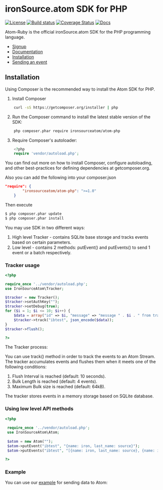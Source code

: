 # ironSource.atom SDK for PHP
[![License][license-image]][license-url]
[![Build status][travis-image]][travis-url]
[![Coverage Status][coveralls-image]][coveralls-url]
[![Docs][docs-image]][docs-url]

Atom-Ruby is the official ironSource.atom SDK for the PHP programming language.

- [Signup](https://atom.ironsrc.com/#/signup)
- [Documentation][docs-url]
- [Installation](#Installation)
- [Sending an event](#Using)

## Installation
Using Composer is the recommended way to install the Atom SDK for PHP.

 1)  Install Composer

```bash
    curl -sS https://getcomposer.org/installer | php
```

 2)  Run the Composer command to install the latest stable version of the SDK:
    
```bash
    php composer.phar require ironsourceatom/atom-php
```

 3)  Require Composer's autoloader:

```php
    <?php
    require 'vendor/autoload.php';
```

You can find out more on how to install Composer, configure autoloading, and other best-practices for defining dependencies at getcomposer.org.

Also you can add the following into your composer.json
```json
"require": {
		"ironsourceatom/atom-php": ">=1.0"
	}
```
Then execute
```bash
$ php composer.phar update
$ php composer.phar install
```

You may use SDK in two different ways:

1. High level Tracker - contains SQLite base storage and tracks events based on certain parameters.
2. Low level - contains 2 methods: putEvent() and putEvents() to send 1 event or a batch respectively.

### Tracker usage

```php
<?php

require_once '../vendor/autoload.php';
use IronSourceAtom\Tracker;

$tracker = new Tracker();
$tracker->setAuthKey("");
$tracker->setDebug(true);
for ($i = 1; $i <= 10; $i++) {
    $data = array("id" => $i, "message" => "message " . $i . " from tracker");
    $tracker->track("ibtest", json_encode($data));
}
$tracker->flush();

?>
```

The Tracker process:

You can use track() method in order to track the events to an Atom Stream.
The tracker accumulates events and flushes them when it meets one of the following conditions:
 
1. Flush Interval is reached (default: 10 seconds).
2. Bulk Length is reached (default: 4 events).
3. Maximum Bulk size is reached (default: 64kB).

The tracker stores events in a memory storage based on SQLite database.

### Using low level API methods

```php
<?php
 
 require_once '../vendor/autoload.php';
 use IronSourceAtom\Atom;
 
 $atom = new Atom("");
 $atom->putEvent("ibtest", "{name: iron, last_name: source}");
 $atom->putEvents("ibtest", "[{name: iron, last_name: source}, {name: iron1, last_name: source1}]");

?>
```

### Example

You can use our [example][example-url] for sending data to Atom:


[example-url]: https://github.com/ironSource/atom-php/tree/feature/isa-454/example
[license-image]: https://img.shields.io/badge/license-MIT-blue.svg
[license-url]: LICENSE.txt
[travis-image]: https://travis-ci.org/ironSource/atom-php.svg?branch=feature%2Fisa-454
[travis-url]: https://travis-ci.org/ironSource/atom-php
[coveralls-image]: https://coveralls.io/repos/github/ironSource/atom-php/badge.svg?branch=feature%2Fisa-454
[coveralls-url]: https://coveralls.io/github/ironSource/atom-php/?branch=feature%2Fisa-454
[docs-image]: https://img.shields.io/badge/docs-latest-blue.svg
[docs-url]: https://ironsource.github.io/atom-php/
